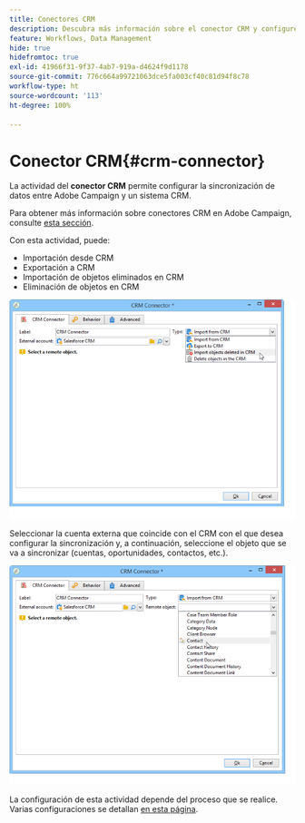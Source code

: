 ```yaml
---
title: Conectores CRM
description: Descubra más información sobre el conector CRM y configure la sincronización de datos
feature: Workflows, Data Management
hide: true
hidefromtoc: true
exl-id: 41966f31-9f37-4ab7-919a-d4624f9d1178
source-git-commit: 776c664a99721063dce5fa003cf40c81d94f8c78
workflow-type: ht
source-wordcount: '113'
ht-degree: 100%

---
```


# Conector CRM{#crm-connector}



La actividad del **conector CRM** permite configurar la sincronización de datos entre Adobe Campaign y un sistema CRM.

Para obtener más información sobre conectores CRM en Adobe Campaign, consulte [esta sección](../../platform/using/crm-connectors.md).

Con esta actividad, puede:

* Importación desde CRM
* Exportación a CRM
* Importación de objetos eliminados en CRM
* Eliminación de objetos en CRM

![](assets/crm_task_select_op.png)

Seleccionar la cuenta externa que coincide con el CRM con el que desea configurar la sincronización y, a continuación, seleccione el objeto que se va a sincronizar (cuentas, oportunidades, contactos, etc.).

![](assets/crm_task_select_obj.png)

La configuración de esta actividad depende del proceso que se realice. Varias configuraciones se detallan [en esta página](../../platform/using/crm-data-sync.md).
